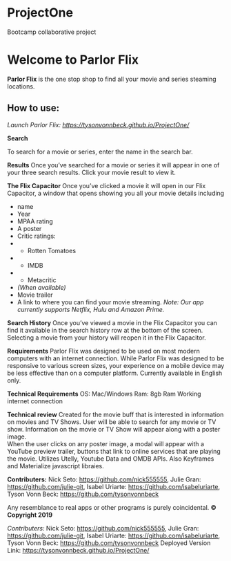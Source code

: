 # ProjectOne
Bootcamp collaborative project

# Welcome to Parlor Flix

**Parlor Flix** is the one stop shop to find all your movie and series steaming locations. 

## How to use:

*Launch Parlor Flix: https://tysonvonnbeck.github.io/ProjectOne/*

**Search**

To search for a movie or series, enter the name in the search bar. 

**Results**
Once you’ve searched for a movie or series it will appear in one of your three search results. 
Click your movie result to view it. 

**The Flix Capacitor**
Once you’ve clicked a movie it will open in our Flix Capacitor, a window that opens showing you all your movie details including
* name 
* Year
* MPAA rating 
* A poster 
* Critic ratings: 
* - Rotten Tomatoes 
* - IMDB 
* - Metacritic 
* *(When available)*
* Movie trailer
* A link to where you can find your movie  streaming. 
*Note: Our app currently supports Netflix, Hulu and Amazon Prime.*

**Search History**
Once you’ve viewed a movie in the Flix Capacitor you can find it available in the search history row at the bottom of the screen. 
Selecting a movie from your history will reopen it in the Flix Capacitor.

**Requirements**
Parlor Flix was designed to be used on most modern computers with an internet connection. 
While Parlor Flix was designed to be responsive to various screen sizes, your experience on a mobile device may be less effective than on a computer platform. 
Currently available in English only. 

**Technical Requirements**
OS: Mac/Windows
Ram: 8gb Ram
Working internet connection 

**Technical review**
Created for the movie buff that is interested in information on movies and TV Shows.  User will be able to search for any movie or TV show.  Information on the movie or TV Show will appear along with a poster image.   
When the user clicks on any poster image, a modal will appear with a YouTube preview trailer,  buttons that link to online services  that are playing the movie.
Utilizes Utelly, Youtube Data and OMDB APIs. Also Keyframes and Materialize javascript libraies.

**Contributers:**
Nick Seto: https://github.com/nick555555, 
Julie Gran: https://github.com/julie-git, 
Isabel Uriarte: https://github.com/isabeluriarte, 
Tyson Vonn Beck: https://github.com/tysonvonnbeck
 

Any resemblance to real apps or other programs is purely coincidental. 
**©  Copyright 2019**


*Contributers:*
Nick Seto: https://github.com/nick555555, Julie Gran: https://github.com/julie-git, Isabel Uriarte: https://github.com/isabeluriarte, Tyson Vonn Beck: https://github.com/tysonvonnbeck
Deployed Version Link: https://tysonvonnbeck.github.io/ProjectOne/

